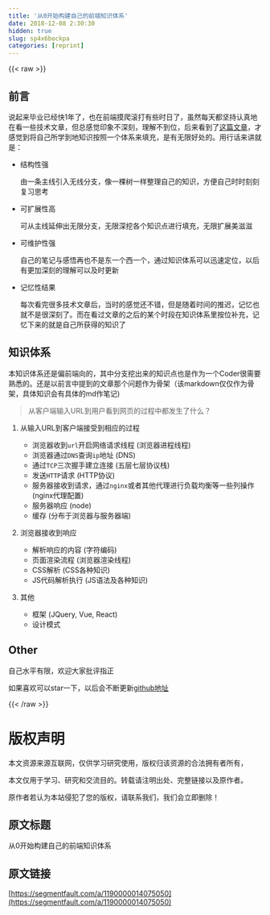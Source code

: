 ```yaml
---
title: '从0开始构建自己的前端知识体系' 
date: 2018-12-08 2:30:30
hidden: true
slug: sp4x6bockpa
categories: [reprint]
---
```


{{< raw >}}

                    
<h2 id="articleHeader0">前言</h2>
<p>说起来毕业已经快1年了，也在前端摸爬滚打有些时日了，虽然每天都坚持认真地在看一些技术文章，但总感觉印象不深刻，理解不到位，后来看到了<a href="http://www.dailichun.com/2018/03/12/whenyouenteraurl.html" rel="nofollow noreferrer" target="_blank">这篇文章</a>，才感觉到将自己所学到地知识按照一个体系来填充，是有无限好处的。用行话来讲就是：</p>
<ul>
<li>结构性强<p>由一条主线引入无线分支，像一棵树一样整理自己的知识，方便自己时时刻刻复习思考</p>
</li>
<li>可扩展性高<p>可从主线延伸出无限分支，无限深挖各个知识点进行填充，无限扩展美滋滋</p>
</li>
<li>可维护性强<p>自己的笔记与感悟再也不是东一个西一个，通过知识体系可以迅速定位，以后有更加深刻的理解可以及时更新</p>
</li>
<li>记忆性结果<p>每次看完很多技术文章后，当时的感觉还不错，但是随着时间的推迟，记忆也就不是很深刻了。而在看过文章的之后的某个时段在知识体系里按位补充，记忆下来的就是自己所获得的知识了</p>
</li>
</ul>
<h2 id="articleHeader1">知识体系</h2>
<p>本知识体系还是偏前端向的，其中分支挖出来的知识点也是作为一个Coder很需要熟悉的。还是以前言中提到的文章那个问题作为骨架（该markdown仅仅作为骨架，具体知识会有具体的md作笔记)</p>
<blockquote>从客户端输入URL到用户看到网页的过程中都发生了什么？</blockquote>
<ol>
<li>
<p>从输入URL到客户端接受到相应的过程</p>
<ul>
<li>浏览器收到<code>url</code>开启网络请求线程 (浏览器进程线程)</li>
<li>浏览器通过<code>DNS</code>查询<code>ip</code>地址 (DNS)</li>
<li>通过<code>TCP</code>三次握手建立连接 (五层七层协议栈)</li>
<li>发送<code>HTTP</code>请求 (HTTP协议)</li>
<li>服务器接收到请求，通过<code>nginx</code>或者其他代理进行负载均衡等一些列操作 (nginx代理配置)</li>
<li>服务器响应 (node)</li>
<li>缓存 (分布于浏览器与服务器端)</li>
</ul>
</li>
<li>
<p>浏览器接收到响应</p>
<ul>
<li>解析响应的内容 (字符编码)</li>
<li>页面渲染流程 (浏览器渲染线程)</li>
<li>CSS解析 (CSS各种知识)</li>
<li>JS代码解析执行 (JS语法及各种知识)</li>
</ul>
</li>
<li>
<p>其他</p>
<ul>
<li>框架 (JQuery, Vue, React)</li>
<li>设计模式</li>
</ul>
</li>
</ol>
<h2 id="articleHeader2">Other</h2>
<p>自己水平有限，欢迎大家批评指正</p>
<p>如果喜欢可以star一下，以后会不断更新<a href="https://github.com/KedAyAyA/frontend-knowledge-structure" rel="nofollow noreferrer" target="_blank">github地址</a></p>

                
{{< /raw >}}

# 版权声明
本文资源来源互联网，仅供学习研究使用，版权归该资源的合法拥有者所有，

本文仅用于学习、研究和交流目的。转载请注明出处、完整链接以及原作者。

原作者若认为本站侵犯了您的版权，请联系我们，我们会立即删除！

## 原文标题
从0开始构建自己的前端知识体系

## 原文链接
[https://segmentfault.com/a/1190000014075050](https://segmentfault.com/a/1190000014075050)

